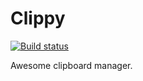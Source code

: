 Clippy
======
[![Build status](https://ci.appveyor.com/api/projects/status/ki11x9iu5j4853c3)](https://ci.appveyor.com/project/deavmi/clippy)

Awesome clipboard manager.
